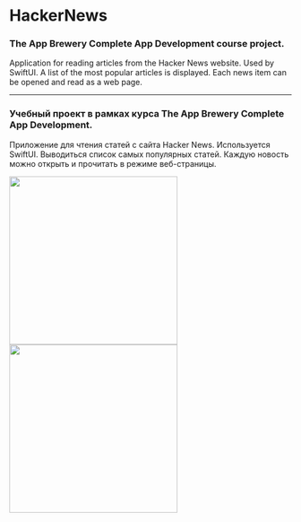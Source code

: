 # HackerNews

### The App Brewery Complete App Development course project.

Application for reading articles from the Hacker News website. Used by SwiftUI. A list of the most popular articles is displayed. Each news item can be opened and read as a web page.

--------------------------------------------------------------

### Учебный проект в рамках курса The App Brewery Complete App Development.

Приложение для чтения статей с сайта Hacker News. Используется SwiftUI. Выводиться список самых популярных статей. Каждую новость можно открыть и прочитать в режиме веб-страницы.

<img src="(https://user-images.githubusercontent.com/64682381/159753292-9be6b2be-b458-46c9-bc53-36e7a3a5b686.png" width="300">
<img src="(https://user-images.githubusercontent.com/64682381/159753312-db838389-dc7f-4e40-beec-d87c617b2331.png" width="300">

